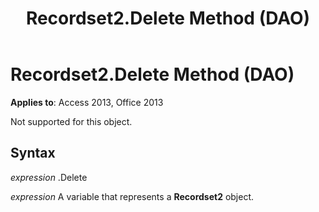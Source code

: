 ﻿---
title: Recordset2.Delete Method (DAO)
TOCTitle: Delete Method
ms:assetid: 01fd8e20-d491-385e-2b6d-0d1423f66e51
ms:mtpsurl: https://msdn.microsoft.com/library/Ff844759(v=office.15)
ms:contentKeyID: 48542947
ms.date: 09/18/2015
mtps_version: v=office.15
---

# Recordset2.Delete Method (DAO)


**Applies to**: Access 2013, Office 2013

Not supported for this object.

## Syntax

*expression* .Delete

*expression* A variable that represents a **Recordset2** object.

